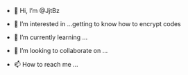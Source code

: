 - 👋 Hi, I’m @JjtBz

- 👀 I’m interested in ...getting to know how to encrypt codes
- 🌱 I’m currently learning ...
- 💞️ I’m looking to collaborate on ...
- 📫 How to reach me ...

<!---
JjtBz/JjtBz is a ✨ special ✨ repository because its `README.md` (this file) appears on your GitHub profile.
You can click the Preview link to take a look at your changes.
--->
